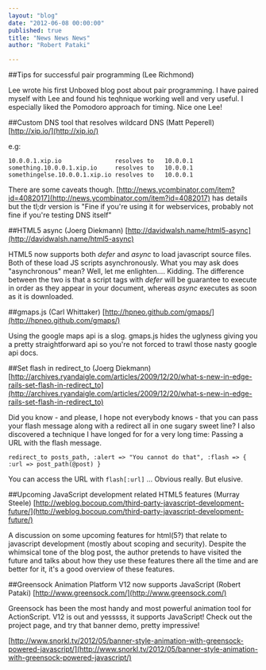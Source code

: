 ```yaml
---
layout: "blog"
date: "2012-06-08 00:00:00"
published: true
title: "News News News"
author: "Robert Pataki"

---
```


##Tips for successful pair programming (Lee Richmond)

Lee wrote his first Unboxed blog post about pair programming. I have paired myself with Lee and found his teqhnique working well and very useful. I especially liked the Pomodoro approach for timing. Nice one Lee!


##Custom DNS tool that resolves wildcard DNS (Matt Peperell)
[http://xip.io/](http://xip.io/)

e.g:

    10.0.0.1.xip.io               resolves to   10.0.0.1
    something.10.0.0.1.xip.io     resolves to   10.0.0.1
    somethingelse.10.0.0.1.xip.io resolves to   10.0.0.1

There are some caveats though. [http://news.ycombinator.com/item?id=4082017](http://news.ycombinator.com/item?id=4082017) has details but the tl;dr version is "Fine if you're using it for webservices, probably not fine if you're testing DNS itself"


##HTML5 async (Joerg Diekmann)
[http://davidwalsh.name/html5-async](http://davidwalsh.name/html5-async)

HTML5 now supports both *defer* and *async* to load javascript source files. Both of these load JS scripts asynchronously. What you may ask does "asynchronous" mean? Well, let me enlighten…. Kidding. The difference between the two is that a script tags with *defer* will be guarantee to execute in order as they appear in your document, whereas *async* executes as soon as it is downloaded.


##gmaps.js (Carl Whittaker)
[http://hpneo.github.com/gmaps/](http://hpneo.github.com/gmaps/)

Using the google maps api is a slog. gmaps.js hides the uglyness giving you a pretty straightforward api so you're not forced to trawl those nasty google api docs.


##Set flash in redirect_to (Joerg Diekmann)
[http://archives.ryandaigle.com/articles/2009/12/20/what-s-new-in-edge-rails-set-flash-in-redirect_to](http://archives.ryandaigle.com/articles/2009/12/20/what-s-new-in-edge-rails-set-flash-in-redirect_to)

Did you know - and please, I hope not everybody knows - that you can pass your flash message along with a redirect all in one sugary sweet line?
I also discovered a technique I have longed for for a very long time: Passing a URL with the flash message.

    redirect_to posts_path, :alert => "You cannot do that", :flash => { :url => post_path(@post) }

You can access the URL with `flash[:url]` … Obvious really. But elusive.


##Upcoming JavaScript development related HTML5 features (Murray Steele)
[http://weblog.bocoup.com/third-party-javascript-development-future/](http://weblog.bocoup.com/third-party-javascript-development-future/)

A discussion on some upcoming features for html(5?) that relate to javascript development (mostly about scoping and security).  Despite the whimsical tone of the blog post, the author pretends to have visited the future and talks about how they use these features there all the time and are better for it, it's a good overview of these features.


##Greensock Animation Platform V12 now supports JavaScript (Robert Pataki)
[http://www.greensock.com/](http://www.greensock.com/)

Greensock has been the most handy and most powerful animation tool for ActionScript. V12 is out and yesssss, it supports JavaScript! Check out the project page, and try that banner demo, pretty impressive!

[http://www.snorkl.tv/2012/05/banner-style-animation-with-greensock-powered-javascript/](http://www.snorkl.tv/2012/05/banner-style-animation-with-greensock-powered-javascript/)
